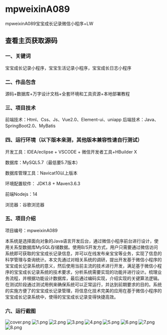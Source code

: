 # mpweixinA089
mpweixinA089宝宝成长记录微信小程序+LW
 
## 查看主页获取源码

### 一、关键词
宝宝成长记录小程序，宝宝生活记录小程序，宝宝成长日志小程序

### 二、作品包含
源码+数据库+万字设计文档+全套环境和工具资源+本地部署教程

### 三、项目技术
前端技术：Html、Css、Js、Vue2.0、Element-ui、uniapp
后端技术：Java、SpringBoot2.0、MyBatis

### 四、运行环境（以下版本亲测，其他版本兼容性请自行测试）
开发工具：IDEA/eclipse  + VSCODE + 微信开发者工具+HBuilder X

数据库：MySQL5.7（最低要5.7版本）

数据库管理工具：Navicat10以上版本

环境配置软件： JDK1.8 + Maven3.6.3

前端Nodejs：14

浏览器：谷歌浏览器

### 五、项目介绍
项目编号：mpweixinA089

本系统是选择面向对象的Java语言开发后台，通过微信小程序前台进行设计，使用关系型数据库MySQL存储数据。使用B/S开发方式，用户只需要通过微信访问系统即可获取的宝宝成长记录信息，并可以在线发布亲宝宝等业务，实现了信息的科学管理与查询统计。本文先通过对相关系统的调研，提出开发基于微信小程序的宝宝成长记录系统的意义，然后使用当前主流的技术进行开发，满足基于微信小程序的宝宝成长记录系统的技术要求，分析系统需要实现的功能并进行设计。梳理业务流程，并根据功能设计数据库，最后通过编码实现，介绍实现的关键算法逻辑。在测试阶段通过测试用例来确保系统可以正常运行，并达到前期要求的目的。系统的实施方便了的宝宝成长记录管理，将信息化技术完美的应用在基于微信小程序的宝宝成长记录系统中，使得的宝宝成长记录变得快捷高效。

  

### 六、运行截图

![cover.png](./cover.png)
![1.png](./1.png)
![2.png](./2.png)
![3.png](./3.png)
![4.png](./4.png)
![5.png](./5.png)
![6.png](./6.png)
![7.png](./7.png)
![8.png](./8.png)
